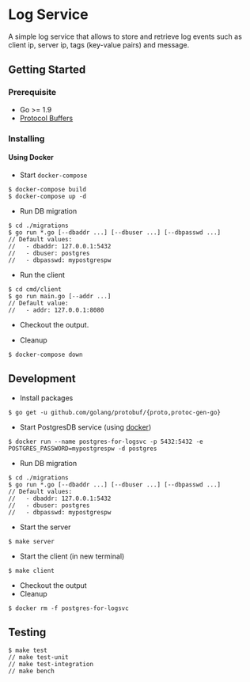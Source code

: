 # Log Service

A simple log service that allows to store and retrieve log events such as client ip, server ip, tags (key-value pairs) and message.

## Getting Started

### Prerequisite

  - Go >= 1.9
  - [Protocol Buffers](https://github.com/google/protobuf)

### Installing

#### Using Docker

- Start `docker-compose`

```
$ docker-compose build
$ docker-compose up -d
```

- Run DB migration

```
$ cd ./migrations
$ go run *.go [--dbaddr ...] [--dbuser ...] [--dbpasswd ...]
// Default values:
//   - dbaddr: 127.0.0.1:5432
//   - dbuser: postgres
//   - dbpasswd: mypostgrespw
```

- Run the client

```
$ cd cmd/client
$ go run main.go [--addr ...]
// Default value:
//   - addr: 127.0.0.1:8080
```

- Checkout the output.

- Cleanup

```
$ docker-compose down
```

## Development

- Install packages

```
$ go get -u github.com/golang/protobuf/{proto,protoc-gen-go}
```

- Start PostgresDB service (using [docker](https://hub.docker.com/_/postgres/))

```
$ docker run --name postgres-for-logsvc -p 5432:5432 -e POSTGRES_PASSWORD=mypostgrespw -d postgres
```

- Run DB migration

```
$ cd ./migrations
$ go run *.go [--dbaddr ...] [--dbuser ...] [--dbpasswd ...]
// Default values:
//   - dbaddr: 127.0.0.1:5432
//   - dbuser: postgres
//   - dbpasswd: mypostgrespw
```

- Start the server

```
$ make server
```

- Start the client (in new terminal)

```
$ make client
```

- Checkout the output
- Cleanup

```
$ docker rm -f postgres-for-logsvc
```

## Testing

```
$ make test
// make test-unit
// make test-integration
// make bench
```
